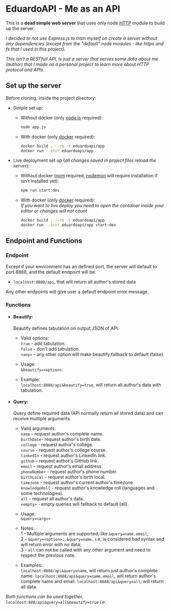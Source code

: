 # EduardoAPI - Me as an API

This is a **dead simple web server** that uses only node [HTTP](https://nodejs.org/api/http.html) module to build up the server. 

*I decided to not use Express.js to train myself on create a server without any dependencies (except from the "default" node modules - like https and fs that I used in this project).*

*This isn't a RESTfull API, is just a server that serves some data about me (author) that I made as a personal project to learn more about HTTP protocol and APIs.*


## Set up the server

Before cloning, inside the project directory:

- Simple set up:

  - Without docker (only [node.js](https://nodejs.org/en/) required):
    ```sh
    node app.js
    ```
  - With docker (only [docker](https://www.docker.com) required):
    ```sh
    docker build . --rm -t eduardoapi/app
    docker run --init eduardoapi/app
    ```
- Live deployment set up (*all changes saved in project files reload the server*):

    - Without docker ([npm](https://www.npmjs.com/) required, [nodemon](https://www.npmjs.com/package/nodemon) will require installation if isn't installed yet):
        ```sh
        npm run start:dev
        ```
    - With docker (only [docker](https://www.docker.com/) required): <br>
      *If you want to live deploy you need to open the container inside your editor or changes will not count* <br>
      ```sh
      docker build . --rm -t eduardoapi/app
      docker run --init eduardoapi/app start:dev
      ```

## Endpoint and Functions

### Endpoint

Except if your environment has an defined port, the server will default to port 8888, and the default endpoint will be:

- `localhost:8888/api`, that will return all author's stored data

Any other endpoints will give user a default endpoint error message.

### Functions

- #### Beautify:

  Beautify defines tabulation on output JSON of API.

  - Valid options:<br>
    `true` - add tabulation.<br>
    `false` - don't add tabulation.<br>
    `<any>` - any other option will make beautify fallback to default (false).<br>
  
  - Usage: <br>
    `&beautify=<option>`.

  - Example: <br>
    `localhost:8888/api&beautify=true`, will return all author's data with tabulation.

- #### Query:

  Query define required data (API normally return all stored data) and can receive multiple arguments.

  - Valid arguments:<br>
    `name` - request author's complete name.<br>
    `birthDate`- request author's birth date.<br>
    `college` - request author's college.<br>
    `course` - request author's college course.<br>
    `linkedIn` - request author's LinkedIn link.<br>
    `github` - request author's GitHub link.<br>
    `email` - request author's email address.<br>
    `phoneNumber` - request author's phone number.<br>
    `birthLocal` - request author's birth local.<br>
    `timezone` - request author's current author's timezone.<br>
    `knowledgeRoll` - request author's knowledge roll (languages and some technologies).<br>
    `all` - request all author's data.<br>
    `<empty>` - empty queries will fallback to default (all).

  - Usage: <br>
    `&query=<args>`

  - Notes: <br>
    1 - Multiple arguments are supported, like `&query=name,email`; <br>
    2 - `&query=<option>,`, `&query=name,` i.e, is considered bad syntax and will return error with no data; <br>
    3 - `all` can not be called with any other argument and need to respect the previous note.

  - Examples: <br>
    `localhost:8888/api&query=name`, will return just author's complete name.
    `localhost:8888/api&query=name,email`, will return author's complete name and email.
    `localhost:8888/api&query=all`, will return all data.

*Both functions can be used together, `localhost:888/api&query=all&beautify=true` i.e.*
